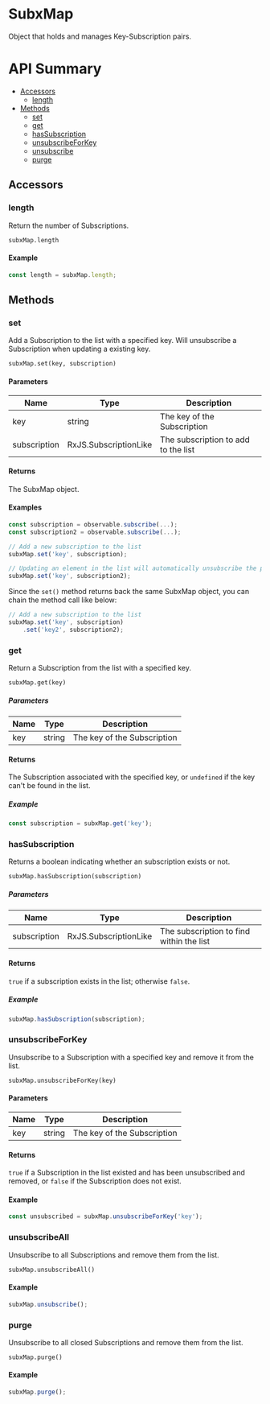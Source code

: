 # SubxMap

Object that holds and manages Key-Subscription pairs.

# API Summary

- [Accessors](#accessors)
    - [length](#length)
- [Methods](#methods)
    - [set](#set)
    - [get](#get)
    - [hasSubscription](#hasSubscription)
    - [unsubscribeForKey](#unsubscribeForKey)
    - [unsubscribe](#unsubscribeAll)
    - [purge](#purge)

## Accessors

### length

Return the number of Subscriptions.

`subxMap.length`

#### Example

```ts
const length = subxMap.length;
```

## Methods

### set

Add a Subscription to the list with a specified key.
Will unsubscribe a Subscription when updating a existing key.

`subxMap.set(key, subscription)`

#### Parameters

| Name    | Type      | Description  |
|---------|-----------|--------------|
| key	  | string	  | The key of the Subscription
| subscription	  | RxJS.SubscriptionLike	  | The subscription to add to the list

#### Returns

The SubxMap object.

#### Examples

```ts
const subscription = observable.subscribe(...);
const subscription2 = observable.subscribe(...);

// Add a new subscription to the list
subxMap.set('key', subscription);

// Updating an element in the list will automatically unsubscribe the previous subscription
subxMap.set('key', subscription2);
```

Since the `set()` method returns back the same SubxMap object, you can chain the method call like below:

```ts
// Add a new subscription to the list
subxMap.set('key', subscription)
    .set('key2', subscription2);
```

### get

Return a Subscription from the list with a specified key.

`subxMap.get(key)`

##### Parameters

| Name    | Type      | Description  |
|---------|-----------|--------------|
| key	  | string	  | The key of the Subscription

#### Returns

The Subscription associated with the specified key, or `undefined` if the key can't be found in the list.

##### Example

```ts
const subscription = subxMap.get('key');
```

### hasSubscription

Returns a boolean indicating whether an subscription exists or not.

`subxMap.hasSubscription(subscription)`

##### Parameters

| Name    | Type      | Description  |
|---------|-----------|--------------|
| subscription	  | RxJS.SubscriptionLike	  | The subscription to find within the list

#### Returns

`true` if a subscription exists in the list; otherwise `false`.

##### Example

```ts
subxMap.hasSubscription(subscription);
```

### unsubscribeForKey

Unsubscribe to a Subscription with a specified key and remove it from the list.

`subxMap.unsubscribeForKey(key)`

#### Parameters

| Name    | Type      | Description  |
|---------|-----------|--------------|
| key	  | string	  | The key of the Subscription

#### Returns

`true` if a Subscription in the list existed and has been unsubscribed and removed, or `false` if the Subscription does not exist.

#### Example

```ts
const unsubscribed = subxMap.unsubscribeForKey('key');
```

### unsubscribeAll

Unsubscribe to all Subscriptions and remove them from the list.

`subxMap.unsubscribeAll()`

#### Example

```ts
subxMap.unsubscribe();
```

### purge

Unsubscribe to all closed Subscriptions and remove them from the list.

`subxMap.purge()`

#### Example

```ts
subxMap.purge();
```
